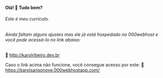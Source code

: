 #### Olá! :raising_hand: Tudo bem?

###### Este é meu currículo. 

###### Ainda faltam alguns ajustes mas ele já está hospedado no 000webhost e você pode acessá-lo no link abaixo:

:link: http://karolribeiro.dev.br

Caso o link acima não funcione, você consegue acesso por este:
:link: https://karolsansonove.000webhostapp.com/
